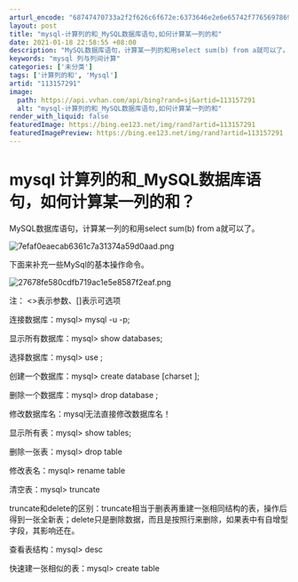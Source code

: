 ```yaml
---
arturl_encode: "68747470733a2f2f626c6f672e:6373646e2e6e65742f77656978696e5f33393633343537392f:61727469636c652f64657461696c732f313133313537323931"
layout: post
title: "mysql-计算列的和_MySQL数据库语句,如何计算某一列的和"
date: 2021-01-18 22:58:55 +08:00
description: "MySQL数据库语句，计算某一列的和用select sum(b) from a就可以了。下面来补充一"
keywords: "mysql 列与列间计算"
categories: ['未分类']
tags: ['计算列的和', 'Mysql']
artid: "113157291"
image:
  path: https://api.vvhan.com/api/bing?rand=sj&artid=113157291
  alt: "mysql-计算列的和_MySQL数据库语句,如何计算某一列的和"
render_with_liquid: false
featuredImage: https://bing.ee123.net/img/rand?artid=113157291
featuredImagePreview: https://bing.ee123.net/img/rand?artid=113157291
---
```


# mysql 计算列的和\_MySQL数据库语句，如何计算某一列的和？

MySQL数据库语句，计算某一列的和用select sum(b) from a就可以了。

![7efaf0eaecab6361c7a31374a59d0aad.png](https://i-blog.csdnimg.cn/blog_migrate/94cbc76f26e5a6f8ddc04cdf82a9fff9.jpeg)

下面来补充一些MySql的基本操作命令。

![27678fe580cdfb719ac1e5e8587f2eaf.png](https://i-blog.csdnimg.cn/blog_migrate/4d47bcc1f5f4704892a66637ad3d8cd9.jpeg)

注： <>表示参数、[]表示可选项

连接数据库：mysql> mysql -u -p;

显示所有数据库：mysql> show databases;

选择数据库：mysql> use ;

创建一个数据库：mysql> create database [charset ];

删除一个数据库：mysql> drop database ;

修改数据库名：mysql无法直接修改数据库名！

显示所有表：mysql> show tables;

删除一张表：mysql> drop table

修改表名：mysql> rename table

清空表：mysql> truncate

truncate和delete的区别：truncate相当于删表再重建一张相同结构的表，操作后得到一张全新表；delete只是删除数据，而且是按照行来删除，如果表中有自增型字段，其影响还在。

查看表结构：mysql> desc

快速建一张相似的表：mysql> create table